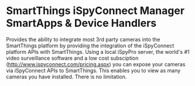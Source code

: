 # SmartThings iSpyConnect Manager SmartApps &amp; Device Handlers
Provides the ability to integrate most 3rd party cameras into the SmartThings platform by providing the integration of the iSpyConnect platform APIs with SmartThings.  Using a local iSpyPro server, the world's #1 video surveillance software and a low cost subsciption (http://www.ispyconnect.com/pricing.aspx) you can expose your cameras via iSpyConnect APIs to SmartThings.  This enables you to view as many cameras you have installed.  There is no limitation.   

